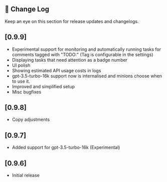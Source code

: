 ## 📝 Change Log

Keep an eye on this section for release updates and changelogs.

## [0.9.9]
- Experimental support for monitoring and automatically running tasks for comments tagged with "TODO:" (Tag is configurable in the settings)
- Displaying tasks that need attention as a badge number
- UI polish
- Showing estimated API usage costs in logs
- gpt-3.5-turbo-16k support now is internalised and minions choose when to use it.
- Improved and simplified setup
- Misc bugfixes

## [0.9.8]
- Copy adjustments

## [0.9.7]
- Added support for gpt-3.5-turbo-16k (Experimental)

## [0.9.6]
- Initial release
